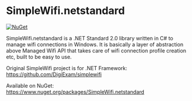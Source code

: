﻿SimpleWifi.netstandard
==========


[![NuGet](https://img.shields.io/nuget/dt/SimpleWifi.netstandard.svg)](https://www.nuget.org/packages/SimpleWifi.netstandard)

SimpleWifi.netstandard is a .NET Standard 2.0 library written in C# to manage wifi connections in Windows.  It is basically a layer of abstraction above Managed Wifi API that takes care of wifi connection profile creation etc, built to be easy to use.

Original SimpleWifi project is for .NET Framework: https://github.com/DigiExam/simplewifi

Available on NuGet: https://www.nuget.org/packages/SimpleWifi.netstandard